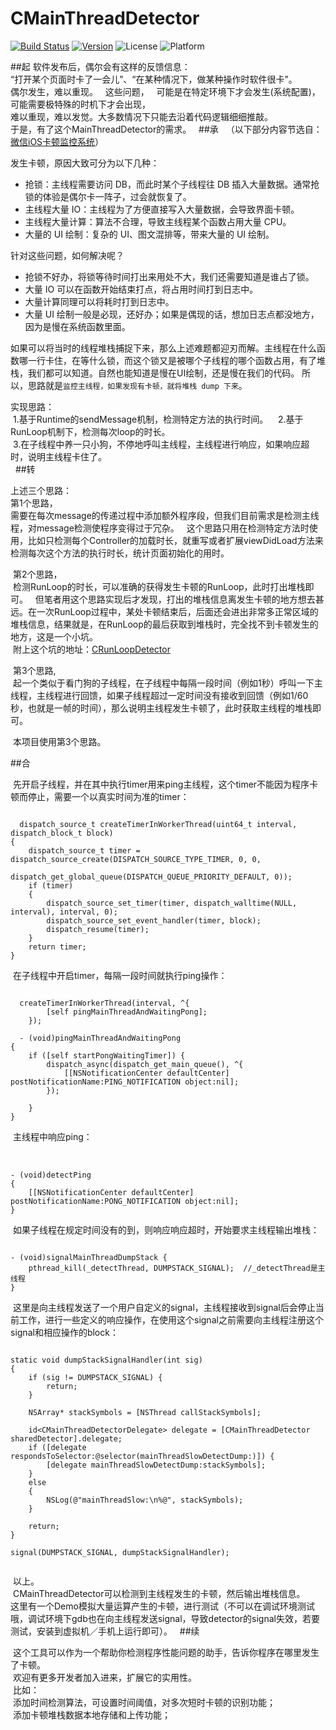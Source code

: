 # CMainThreadDetector  
[![Build Status](https://travis-ci.org/chbo297/CMainThreadDetector.svg?branch=master)](https://travis-ci.org/chbo297/CMainThreadDetector)
[![Version](https://img.shields.io/cocoapods/v/CMainThreadDetector.svg?style=flat)](http://cocoapods.org/pods/CMainThreadDetector)
![License](https://img.shields.io/cocoapods/l/CMainThreadDetector.svg?style=flat)
![Platform](https://img.shields.io/cocoapods/p/CMainThreadDetector.svg?style=flat)  

##起
软件发布后，偶尔会有这样的反馈信息：  
“打开某个页面时卡了一会儿”、“在某种情况下，做某种操作时软件很卡”。  
偶尔发生，难以重现。   
这些问题，   
可能是在特定环境下才会发生(系统配置)，  
可能需要极特殊的时机下才会出现，   
难以重现，难以发觉。大多数情况下只能去沿着代码逻辑细细推敲。  
于是，有了这个MainThreadDetector的需求。  
##承  
（以下部分内容节选自：[微信iOS卡顿监控系统](http://mp.weixin.qq.com/s?__biz=MzAwNDY1ODY2OQ==&mid=207890859&idx=1&sn=e98dd604cdb854e7a5808d2072c29162&scene=21#wechat_redirect)）  

发生卡顿，原因大致可分为以下几种：  
* 抢锁：主线程需要访问 DB，而此时某个子线程往 DB 插入大量数据。通常抢锁的体验是偶尔卡一阵子，过会就恢复了。
* 主线程大量 IO：主线程为了方便直接写入大量数据，会导致界面卡顿。
* 主线程大量计算：算法不合理，导致主线程某个函数占用大量 CPU。
* 大量的 UI 绘制：复杂的 UI、图文混排等，带来大量的 UI 绘制。  
  
针对这些问题，如何解决呢？  
* 抢锁不好办，将锁等待时间打出来用处不大，我们还需要知道是谁占了锁。
* 大量 IO 可以在函数开始结束打点，将占用时间打到日志中。
* 大量计算同理可以将耗时打到日志中。
* 大量 UI 绘制一般是必现，还好办；如果是偶现的话，想加日志点都没地方，因为是慢在系统函数里面。  
  
如果可以将当时的线程堆栈捕捉下来，那么上述难题都迎刃而解。主线程在什么函数哪一行卡住，在等什么锁，而这个锁又是被哪个子线程的哪个函数占用，有了堆栈，我们都可以知道。自然也能知道是慢在UI绘制，还是慢在我们的代码。
所以，思路就是`监控主线程，如果发现有卡顿，就将堆栈 dump 下来`。  
  
  实现思路：  
  1.基于Runtime的sendMessage机制，检测特定方法的执行时间。  
  2.基于RunLoop机制下，检测每次loop的时长。  
  3.在子线程中养一只小狗，不停地呼叫主线程，主线程进行响应，如果响应超时，说明主线程卡住了。  
  
##转  
  
  上述三个思路：  
  第1个思路，  
  需要在每次message的传递过程中添加额外程序段，但我们目前需求是检测主线程，对message检测使程序变得过于冗杂。  
  这个思路只用在检测特定方法时使用，比如只检测每个Controller的加载时长，就重写或者扩展viewDidLoad方法来检测每次这个方法的执行时长，统计页面初始化的用时。  
  
  第2个思路，  
  检测RunLoop的时长，可以准确的获得发生卡顿的RunLoop，此时打出堆栈即可。  
  但笔者用这个思路实现后才发现，打出的堆栈信息离发生卡顿的地方想去甚远。在一次RunLoop过程中，某处卡顿结束后，后面还会进出非常多正常区域的堆栈信息，结果就是，在RunLoop的最后获取到堆栈时，完全找不到卡顿发生的地方，这是一个小坑。  
  附上这个坑的地址：[CRunLoopDetector](https://github.com/chbo297/CRunLoopDetector/blob/master/README.md)  
  
  第3个思路,   
  起一个类似于看门狗的子线程，在子线程中每隔一段时间（例如1秒）呼叫一下主线程，主线程进行回馈，如果子线程超过一定时间没有接收到回馈（例如1/60秒，也就是一帧的时间），那么说明主线程发生卡顿了，此时获取主线程的堆栈即可。  
  
  本项目使用第3个思路。  

##合  
  
  先开启子线程，并在其中执行timer用来ping主线程，这个timer不能因为程序卡顿而停止，需要一个以真实时间为准的timer：  
  
```

  dispatch_source_t createTimerInWorkerThread(uint64_t interval, dispatch_block_t block)
{
    dispatch_source_t timer = dispatch_source_create(DISPATCH_SOURCE_TYPE_TIMER, 0, 0,
                                                     dispatch_get_global_queue(DISPATCH_QUEUE_PRIORITY_DEFAULT, 0));
    if (timer)
    {
        dispatch_source_set_timer(timer, dispatch_walltime(NULL, interval), interval, 0);
        dispatch_source_set_event_handler(timer, block);
        dispatch_resume(timer);
    }
    return timer;
}

```
  在子线程中开启timer，每隔一段时间就执行ping操作：
  
```

  createTimerInWorkerThread(interval, ^{
        [self pingMainThreadAndWaitingPong];
    });
    
  - (void)pingMainThreadAndWaitingPong
{
    if ([self startPongWaitingTimer]) {
        dispatch_async(dispatch_get_main_queue(), ^{
            [[NSNotificationCenter defaultCenter] postNotificationName:PING_NOTIFICATION object:nil];
        });
        
    }
}

```
  
  主线程中响应ping：  
  
```

- (void)detectPing
{
    [[NSNotificationCenter defaultCenter] postNotificationName:PONG_NOTIFICATION object:nil];
}

```
  
  如果子线程在规定时间没有的到，则响应响应超时，开始要求主线程输出堆栈：
  
```

- (void)signalMainThreadDumpStack {
    pthread_kill(_detectThread, DUMPSTACK_SIGNAL);  //_detectThread是主线程
}

```
  
  这里是向主线程发送了一个用户自定义的signal，主线程接收到signal后会停止当前工作，进行一些定义的响应操作，在使用这个signal之前需要向主线程注册这个signal和相应操作的block：
  
```

static void dumpStackSignalHandler(int sig)
{
    if (sig != DUMPSTACK_SIGNAL) {
        return;
    }
    
    NSArray* stackSymbols = [NSThread callStackSymbols];
    
    id<CMainThreadDetectorDelegate> delegate = [CMainThreadDetector sharedDetector].delegate;
    if ([delegate respondsToSelector:@selector(mainThreadSlowDetectDump:)]) {
        [delegate mainThreadSlowDetectDump:stackSymbols];
    }
    else
    {
        NSLog(@"mainThreadSlow:\n%@", stackSymbols);
    }
    
    return;
}

signal(DUMPSTACK_SIGNAL, dumpStackSignalHandler);


```
  
  以上。  
  CMainThreadDetector可以检测到主线程发生的卡顿，然后输出堆栈信息。  
  这里有一个Demo模拟大量运算产生的卡顿，进行测试（不可以在调试环境测试哦，调试环境下gdb也在向主线程发送signal，导致detector的signal失效，若要测试，安装到虚拟机／手机上运行即可）。
  
##续  
  
  这个工具可以作为一个帮助你检测程序性能问题的助手，告诉你程序在哪里发生了卡顿。  
  欢迎有更多开发者加入进来，扩展它的实用性。  
  比如：  
  添加时间检测算法，可设置时间阈值，对多次短时卡顿的识别功能；  
  添加卡顿堆栈数据本地存储和上传功能；  
  
  
  
